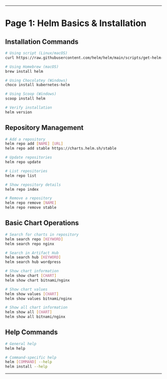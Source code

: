 

---

# Page 1: Helm Basics & Installation

## Installation Commands

```bash
# Using script (Linux/macOS)
curl https://raw.githubusercontent.com/helm/helm/main/scripts/get-helm-3 | bash

# Using Homebrew (macOS)
brew install helm

# Using Chocolatey (Windows)
choco install kubernetes-helm

# Using Scoop (Windows)
scoop install helm

# Verify installation
helm version
```

## Repository Management

```bash
# Add a repository
helm repo add [NAME] [URL]
helm repo add stable https://charts.helm.sh/stable

# Update repositories
helm repo update

# List repositories
helm repo list

# Show repository details
helm repo index

# Remove a repository
helm repo remove [NAME]
helm repo remove stable
```

## Basic Chart Operations

```bash
# Search for charts in repository
helm search repo [KEYWORD]
helm search repo nginx

# Search in Artifact Hub
helm search hub [KEYWORD]
helm search hub wordpress

# Show chart information
helm show chart [CHART]
helm show chart bitnami/nginx

# Show chart values
helm show values [CHART]
helm show values bitnami/nginx

# Show all chart information
helm show all [CHART]
helm show all bitnami/nginx
```

## Help Commands

```bash
# General help
helm help

# Command-specific help
helm [COMMAND] --help
helm install --help
```

---

